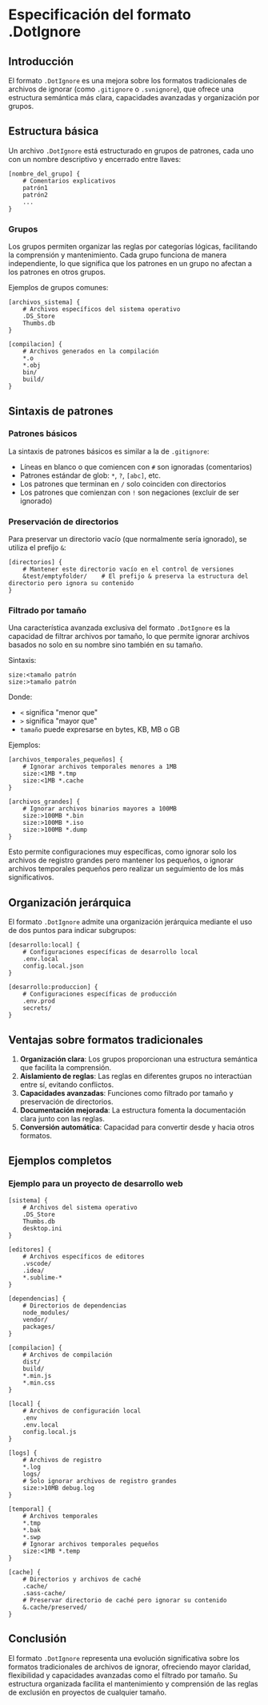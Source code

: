 # Especificación del formato .DotIgnore

## Introducción

El formato `.DotIgnore` es una mejora sobre los formatos tradicionales de archivos de ignorar (como `.gitignore` o `.svnignore`), que ofrece una estructura semántica más clara, capacidades avanzadas y organización por grupos.

## Estructura básica

Un archivo `.DotIgnore` está estructurado en grupos de patrones, cada uno con un nombre descriptivo y encerrado entre llaves:

```
[nombre_del_grupo] {
    # Comentarios explicativos
    patrón1
    patrón2
    ...
}
```

### Grupos

Los grupos permiten organizar las reglas por categorías lógicas, facilitando la comprensión y mantenimiento. Cada grupo funciona de manera independiente, lo que significa que los patrones en un grupo no afectan a los patrones en otros grupos.

Ejemplos de grupos comunes:

```
[archivos_sistema] {
    # Archivos específicos del sistema operativo
    .DS_Store
    Thumbs.db
}

[compilacion] {
    # Archivos generados en la compilación
    *.o
    *.obj
    bin/
    build/
}
```

## Sintaxis de patrones

### Patrones básicos

La sintaxis de patrones básicos es similar a la de `.gitignore`:

- Líneas en blanco o que comiencen con `#` son ignoradas (comentarios)
- Patrones estándar de glob: `*`, `?`, `[abc]`, etc.
- Los patrones que terminan en `/` solo coinciden con directorios
- Los patrones que comienzan con `!` son negaciones (excluir de ser ignorado)

### Preservación de directorios

Para preservar un directorio vacío (que normalmente sería ignorado), se utiliza el prefijo `&`:

```
[directorios] {
    # Mantener este directorio vacío en el control de versiones
    &test/emptyfolder/    # El prefijo & preserva la estructura del directorio pero ignora su contenido
}
```

### Filtrado por tamaño

Una característica avanzada exclusiva del formato `.DotIgnore` es la capacidad de filtrar archivos por tamaño, lo que permite ignorar archivos basados no solo en su nombre sino también en su tamaño.

Sintaxis:

```
size:<tamaño patrón
size:>tamaño patrón
```

Donde:
- `<` significa "menor que"
- `>` significa "mayor que"
- `tamaño` puede expresarse en bytes, KB, MB o GB

Ejemplos:

```
[archivos_temporales_pequeños] {
    # Ignorar archivos temporales menores a 1MB
    size:<1MB *.tmp
    size:<1MB *.cache
}

[archivos_grandes] {
    # Ignorar archivos binarios mayores a 100MB
    size:>100MB *.bin
    size:>100MB *.iso
    size:>100MB *.dump
}
```

Esto permite configuraciones muy específicas, como ignorar solo los archivos de registro grandes pero mantener los pequeños, o ignorar archivos temporales pequeños pero realizar un seguimiento de los más significativos.

## Organización jerárquica

El formato `.DotIgnore` admite una organización jerárquica mediante el uso de dos puntos para indicar subgrupos:

```
[desarrollo:local] {
    # Configuraciones específicas de desarrollo local
    .env.local
    config.local.json
}

[desarrollo:produccion] {
    # Configuraciones específicas de producción
    .env.prod
    secrets/
}
```

## Ventajas sobre formatos tradicionales

1. **Organización clara**: Los grupos proporcionan una estructura semántica que facilita la comprensión.
2. **Aislamiento de reglas**: Las reglas en diferentes grupos no interactúan entre sí, evitando conflictos.
3. **Capacidades avanzadas**: Funciones como filtrado por tamaño y preservación de directorios.
4. **Documentación mejorada**: La estructura fomenta la documentación clara junto con las reglas.
5. **Conversión automática**: Capacidad para convertir desde y hacia otros formatos.

## Ejemplos completos

### Ejemplo para un proyecto de desarrollo web

```
[sistema] {
    # Archivos del sistema operativo
    .DS_Store
    Thumbs.db
    desktop.ini
}

[editores] {
    # Archivos específicos de editores
    .vscode/
    .idea/
    *.sublime-*
}

[dependencias] {
    # Directorios de dependencias
    node_modules/
    vendor/
    packages/
}

[compilacion] {
    # Archivos de compilación
    dist/
    build/
    *.min.js
    *.min.css
}

[local] {
    # Archivos de configuración local
    .env
    .env.local
    config.local.js
}

[logs] {
    # Archivos de registro
    *.log
    logs/
    # Solo ignorar archivos de registro grandes
    size:>10MB debug.log
}

[temporal] {
    # Archivos temporales
    *.tmp
    *.bak
    *.swp
    # Ignorar archivos temporales pequeños
    size:<1MB *.temp
}

[cache] {
    # Directorios y archivos de caché
    .cache/
    .sass-cache/
    # Preservar directorio de caché pero ignorar su contenido
    &.cache/preserved/
}
```

## Conclusión

El formato `.DotIgnore` representa una evolución significativa sobre los formatos tradicionales de archivos de ignorar, ofreciendo mayor claridad, flexibilidad y capacidades avanzadas como el filtrado por tamaño. Su estructura organizada facilita el mantenimiento y comprensión de las reglas de exclusión en proyectos de cualquier tamaño. 
